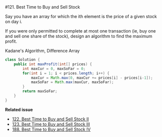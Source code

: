 #121. Best Time to Buy and Sell Stock

Say you have an array for which the ith element is the price of a given stock on day i.

If you were only permitted to complete at most one transaction (ie, buy one and sell one share of the stock), design an algorithm to find the maximum profit.

Kadane's Algorithm, Difference Array
```java
class Solution {
    public int maxProfit(int[] prices) {
        int maxCur = 0, maxSoFar = 0;
        for(int i = 1; i < prices.length; i++) {
            maxCur = Math.max(0, maxCur += prices[i] - prices[i-1]);
            maxSoFar = Math.max(maxCur, maxSoFar);
        }
        return maxSoFar;
    }
}
```


**Related issue**
* [122. Best Time to Buy and Sell Stock II](../Directory/122.md) 
* [123. Best Time to Buy and Sell Stock III](../Directory/123.md) 
* [188. Best Time to Buy and Sell Stock IV](../Directory/188.md) 

